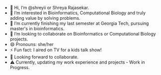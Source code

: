 - 👋 Hi, I’m @shreyii or Shreya Rajasekar. 
- 👀 I’m interested in Bioinformatics, Computational Biology and truly adding value by solving problems. 
- 🌱 I’m currently finishing my last semester at Georgia Tech, pursuing master's in bioinformatics. 
- 💞️ I’m looking to collaborate on Bioinformatics or Computational Biology projects.
- 😄 Pronouns: she/her
- ⚡ Fun fact: I aired on TV for a kids talk show!
- 🤝 Looking forward to collaborate. 
- ⚠️ Currently, updating my work experience and projects - Work in Progress. 

<!---
shreyii/shreyii is a ✨ special ✨ repository because its `README.md` (this file) appears on your GitHub profile.
You can click the Preview link to take a look at your changes.
--->
